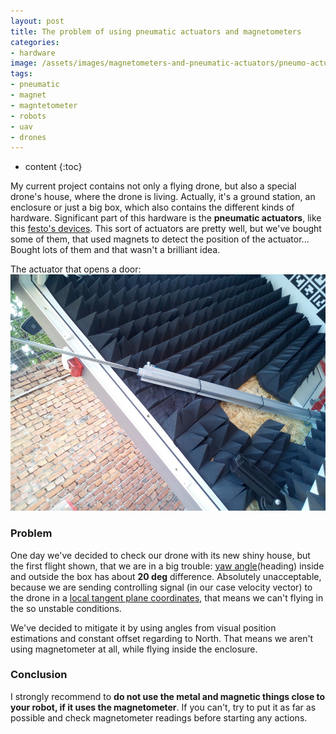 ```yaml
---
layout: post
title: The problem of using pneumatic actuators and magnetometers
categories:
- hardware
image: /assets/images/magnetometers-and-pneumatic-actuators/pneumo-actuator.jpg
tags:
- pneumatic
- magnet
- magntetometer
- robots
- uav
- drones
---
```


* content
{:toc}

My current project contains not only a flying drone, but also a special drone's house, where the drone is living. Actually, it's a ground station, an enclosure or just a big box, which also contains the different kinds of hardware. Significant part of this hardware is the **pneumatic actuators**, like this [festo's devices](https://www.festo.com/cat/en-us_us/products_010200). This sort of actuators are pretty well, but we've bought some of them, that used magnets to detect the position of the actuator... Bought lots of them and that wasn't a brilliant idea.

The actuator that opens a door:
![pneumo-actuator](/assets/images/magnetometers-and-pneumatic-actuators/pneumo-actuator.jpg)

### Problem

One day we've decided to check our drone with its new shiny house, but the first flight shown, that we are in a big trouble: [yaw angle](https://en.wikipedia.org/wiki/Yaw_(rotation))(heading) inside and outside the box has about **20 deg** difference. Absolutely unacceptable, because we are sending controlling signal (in our case velocity vector) to the drone in a [local tangent plane coordinates](https://en.wikipedia.org/wiki/Local_tangent_plane_coordinates), that means we can't flying in the so unstable conditions.

We've decided to mitigate it by using angles from visual position estimations and constant offset regarding to North. That means we aren't using magnetometer at all, while flying inside the enclosure.

### Conclusion

I strongly recommend to **do not use the metal and magnetic things close to your robot, if it uses the magnetometer**. If you can't, try to put it as far as possible and check magnetometer readings before starting any actions.
